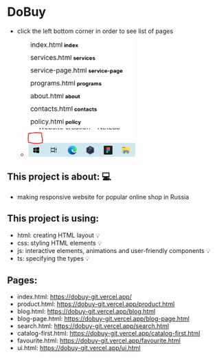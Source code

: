 # DoBuy
- click the left bottom corner in order to see list of pages
  - <img src="https://github.com/Vlad-Vasinev/Vlad-Vasinev/blob/main/list%20of%20pages.PNG" width="250">
  
## This project is about: 💻
- making responsive website for popular online shop in Russia

## This project is using:
- html: creating HTML layout 💡
- css: styling HTML elements 💡
- js: interactive elements, animations and user-friendly components 💡
- ts: specifying the types 💡

## Pages:
- index.html: https://dobuy-git.vercel.app/
- product.html: https://dobuy-git.vercel.app/product.html
- blog.html: https://dobuy-git.vercel.app/blog.html
- blog-page.html: https://dobuy-git.vercel.app/blog-page.html
- search.html: https://dobuy-git.vercel.app/search.html
- catalog-first.html: https://dobuy-git.vercel.app/catalog-first.html
- favourite.html: https://dobuy-git.vercel.app/favourite.html
- ui.html: https://dobuy-git.vercel.app/ui.html
